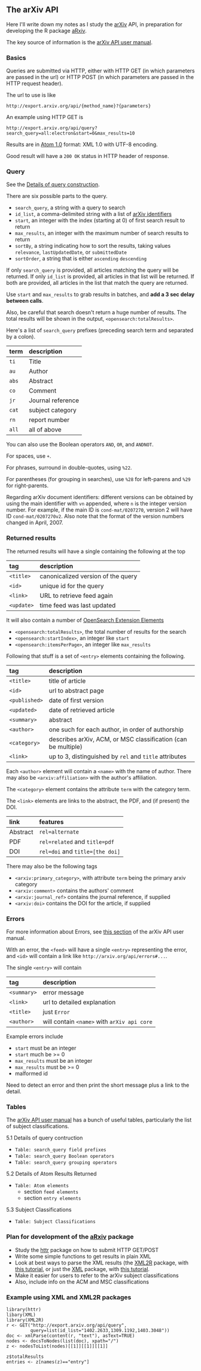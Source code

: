
## The arXiv API

Here I'll write down my notes as I study the [arXiv](http://arxiv.org)
API, in preparation for developing the R package
[aRxiv](https://github.com/ropensci/aRxiv).

The key source of information is the
[arXiv API user manual](http://arxiv.org/help/api/user-manual).

### Basics

Queries are submitted via HTTP, either with HTTP GET (in which
parameters are passed in the url) or HTTP POST (in which parameters
are passed in the HTTP request header).

The url to use is like

    http://export.arxiv.org/api/{method_name}?{parameters}

An example using HTTP GET is

    http://export.arxiv.org/api/query?search_query=all:electron&start=0&max_results=10
    
Results are in [Atom 1.0](http://www.ietf.org/rfc/rfc4287.txt) format:
XML 1.0 with UTF-8 encoding.

Good result will have a `200 OK` status in HTTP header of response.

### Query

See the
[Details of query construction](http://arxiv.org/help/api/user-manual#query_details).

There are six possible parts to the query.

- `search_query`, a string with a query to search
- `id_list`, a comma-delimited string with a list of
   [arXiv identifiers](http://arxiv.org/help/arxiv_identifier)
- `start`, an integer with the index (starting at 0) of first search result
   to return
- `max_results`, an integer with the maximum number of search results
  to return
- `sortBy`, a string indicating how to sort the results, taking values
  `relevance`, `lastUpdatedDate`, or `submittedDate`
- `sortOrder`, a string that is either `ascending` `descending`

If only `search_query` is provided, all articles matching the query
will be returned. If only `id_list` is provided, all articles in that
list will be returned. If both are provided, all articles in the list
that match the query are returned.

Use `start` and `max_results` to grab results in batches, and **add a
3 sec delay between calls**.

Also, be careful that search doesn't return a huge number of results.
The total results will be shown in the output, `<opensearch:totalResults>`.

Here's a list of `search_query` prefixes (preceding search term and
separated by a colon).

term  | description
:-----|:-----------
`ti`  | Title
`au`  | Author
`abs` | Abstract
`co`  | Comment
`jr`  | Journal reference
`cat` | subject category
`rn`  | report number
`all` | all of above

You can also use the Boolean operators `AND`, `OR`, and `ANDNOT`.

For spaces, use `+`.

For phrases, surround in double-quotes, using `%22`.

For parentheses (for grouping in searches), use `%28` for left-parens
and `%29` for right-parents.

Regarding arXiv document identifiers: different versions can be
obtained by using the main identifier with `vn` appended, where `n` is
the integer version number.  For example, if the main ID is
`cond-mat/0207270`, version 2 will have ID `cond-mat/0207270v2`.
Also note that the format of the version numbers changed in April,
2007.


### Returned results

The returned results will have a single <feed> containing the
following at the top

  tag      | description
:----------|:-----------
`<title>`  | canonicalized version of the query
`<id>`     | unique id for the query
`<link>`   | URL to retrieve feed again
`<update>` | time feed was last updated

It will also contain a number of 
[OpenSearch Extension Elements](http://a9.com/-/spec/opensearch/1.1/)

- `<opensearch:totalResults>`, the total number of results for the search
- `<opensearch:startIndex>`, an integer like `start`
- `<opensearch:itemsPerPage>`, an integer like `max_results`


Following that stuff is a set of `<entry>` elements containing the
following.

  tag         | description
:-------------|:-----------
`<title>`     | title of article
`<id>`        | url to abstract page
`<published>` | date of first version
`<updated>`   | date of retrieved article
`<summary>`   | abstract
`<author>`    | one such for each author, in order of authorship
`<category>`  | describes arXiv, ACM, or MSC classification (can be multiple)
`<link>`      | up to 3, distinguished by `rel` and `title` attributes


Each `<author>` element will contain a `<name>` with the name of
author. There may also be `<arxiv:affiliation>` with the author's
affiliation.

The `<category>` element contains the attribute `term` with the
category term.

The `<link>` elements are links to the abstract, the PDF, and (if
present) the DOI.

link     | features
:--------|:--------
Abstract | `rel=alternate`
PDF      | `rel=related` and `title=pdf`
DOI      | `rel=doi` and `title=[the doi]`


There may also be the following tags

- `<arxiv:primary_category>`, with attribute `term` being the primary
  arxiv category
- `<arxiv:comment>` contains the authors' comment
- `<arxiv:journal_ref>` contains the journal reference, if supplied
- `<arxiv:doi>` contains the DOI for the article, if supplied


### Errors

For more information about Errors, see
[this section](http://arxiv.org/help/api/user-manual#errors) of the
arXiv API user manual.

With an error, the `<feed>` will have a single `<entry>` representing the
error, and `<id>` will contain a link like `http://arxiv.org/api/errors#...`.

The single `<entry>` will contain

   tag      | description
:-----------|:-----------
`<summary>` | error message
`<link>`    | url to detailed explanation
`<title>`   | just `Error`
`<author>`  | will contain `<name>` with `arXiv api core`

Example errors include
- `start` must be an integer
- `start` much be >= 0
- `max_results` must be an integer
- `max_results` must be >= 0
- malformed id

Need to detect an error and then print the short message plus a link
to the detail.



### Tables

The [arXiv API user manual](http://arxiv.org/help/api/user-manual) has
a bunch of useful tables, particularly the list of subject
classifications.

5.1 Details of query contruction
- `Table: search_query field prefixes`
- `Table: search_query Boolean operators`
- `Table: search_query grouping operators`

5.2 Details of Atom Results Returned
- `Table: Atom elements`
  - section `feed elements`
  - section `entry elements`


5.3 Subject Classifications
- `Table: Subject Classifications`


### Plan for development of the [aRxiv](https://github.com/ropensci/aRxiv) package
    
- Study the [httr](https://github.com/hadley/httr) package on how to
  submit HTTP GET/POST
- Write some simple functions to get results in plain XML
- Look at best ways to parse the XML results (the
  [XML2R](https://github.com/cpsievert/XML2R) package, with
  [this tutorial](http://cpsievert.github.io/XML2R/), or just the
  [XML](http://www.omegahat.org/RSXML/) package, with
  [this tutorial](http://www.omegahat.org/RSXML/shortIntro.pdf).
- Make it easier for users to refer to the arXiv subject
  classifications
- Also, include info on the ACM and MSC classifications


### Example using XML and XML2R packages

    library(httr)
    libary(XML)
    library(XML2R)
    r <- GET("http://export.arxiv.org/api/query",
             query=list(id_list="1402.2633,1309.1192,1403.3048"))
    doc <- xmlParse(content(r, "text"), asText=TRUE)
    nodes <- docsToNodes(list(doc), xpath="/")
    z <- nodesToList(nodes)[[1]][[1]][[1]]

    z$totalResults
    entries <- z[names(z)=="entry"]




<!-- the following to make it look nicer -->
<link href="https://www.biostat.wisc.edu/~kbroman/markdown.css" rel="stylesheet"></link>
<link href="https://www.biostat.wisc.edu/~kbroman/markdown_modified.css" rel="stylesheet"></link>
